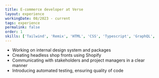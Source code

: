 ```yaml
---
title: E-commerce developer at Verse
layout: experience
workingDate: 08/2023 - current
tags: experience
permalink: false
order: 1
skills: ['Tailwind', 'Remix', 'HTML', 'CSS', 'Typescript', 'GraphQL', 'GROQ', 'Sanity', 'Shopify', 'Vitest']
---
```


- Working on internal design system and packages
- Creating headless shop fronts using Shopify
- Communicating with stakeholders and project managers in a clear manner
- Introducing automated testing, ensuring quality of code 

